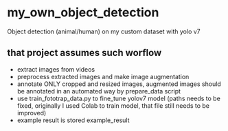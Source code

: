 # my_own_object_detection
Object detection (animal/human) on my custom dataset with yolo v7
## that project assumes such worflow
- extract images from videos
- preprocess extracted images and make image augmentation
- annotate ONLY cropped and resized images, augmented images should be annotated in an automated way by prepare_data script
- use train_fototrap_data.py to fine_tune yolov7 model (paths needs to be fixed, originally I used Colab to train model, that file still needs to be improved)
- example result is stored example_result

